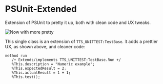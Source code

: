 # PSUnit-Extended
Extension of PSUnit to pretty it up, both with clean code and UX tweaks.

![Now with more pretty](https://i.imgur.com/Rs2NbTn.png)

This single class is an extension of ```TTS_UNITTEST:TestBase```. It adds a prettier UX, as shown above, and cleaner code:

```
method run
   /+ Extends/implements TTS_UNITTEST:TestBase.Run +/  
   %This.description = "Numeric example";
   %This.expectedResult = 2;
   %This.actualResult = 1 + 1;
   %This.test();
```
